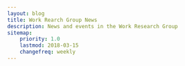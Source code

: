```yaml
---
layout: blog
title: Work Rearch Group News
description: News and events in the Work Research Group
sitemap:
    priority: 1.0
    lastmod: 2018-03-15
    changefreq: weekly
---
```

